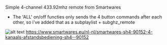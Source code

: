 Simple 4-channel 433.92mhz remote from Smartwares

* The 'ALL' on/off functies only sends the 4 button commands after each other, so i've added that as a subplaylist + subghz_remote

![alt text](https://www.smartwares.eu/product/image/large/sh4-90152_0.jpg)
https://www.smartwares.eu/nl-nl/smartwares-sh4-90152-4-kanaals-afstandsbediening-sh4--90152
